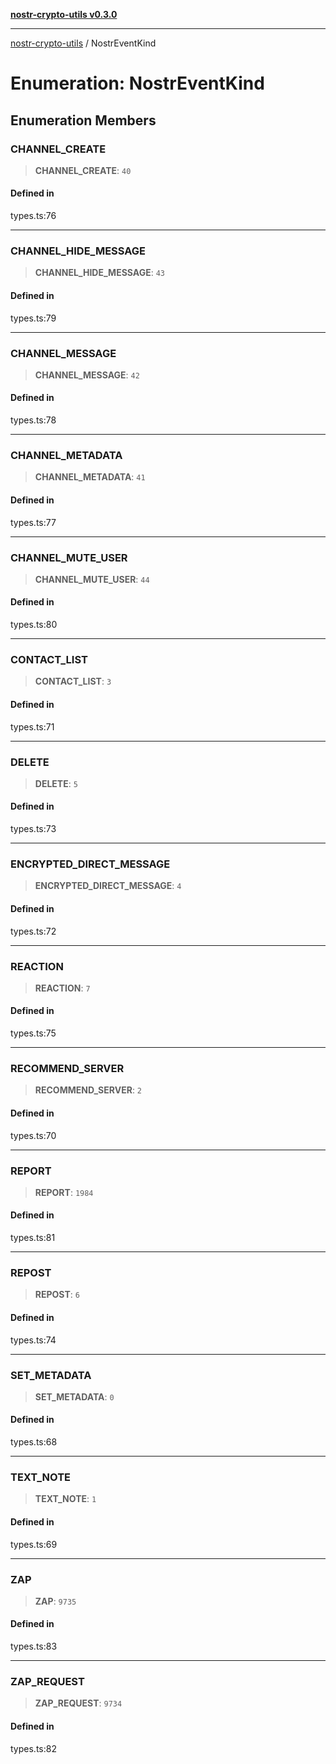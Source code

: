 [**nostr-crypto-utils v0.3.0**](../README.md)

***

[nostr-crypto-utils](../globals.md) / NostrEventKind

# Enumeration: NostrEventKind

## Enumeration Members

### CHANNEL\_CREATE

> **CHANNEL\_CREATE**: `40`

#### Defined in

types.ts:76

***

### CHANNEL\_HIDE\_MESSAGE

> **CHANNEL\_HIDE\_MESSAGE**: `43`

#### Defined in

types.ts:79

***

### CHANNEL\_MESSAGE

> **CHANNEL\_MESSAGE**: `42`

#### Defined in

types.ts:78

***

### CHANNEL\_METADATA

> **CHANNEL\_METADATA**: `41`

#### Defined in

types.ts:77

***

### CHANNEL\_MUTE\_USER

> **CHANNEL\_MUTE\_USER**: `44`

#### Defined in

types.ts:80

***

### CONTACT\_LIST

> **CONTACT\_LIST**: `3`

#### Defined in

types.ts:71

***

### DELETE

> **DELETE**: `5`

#### Defined in

types.ts:73

***

### ENCRYPTED\_DIRECT\_MESSAGE

> **ENCRYPTED\_DIRECT\_MESSAGE**: `4`

#### Defined in

types.ts:72

***

### REACTION

> **REACTION**: `7`

#### Defined in

types.ts:75

***

### RECOMMEND\_SERVER

> **RECOMMEND\_SERVER**: `2`

#### Defined in

types.ts:70

***

### REPORT

> **REPORT**: `1984`

#### Defined in

types.ts:81

***

### REPOST

> **REPOST**: `6`

#### Defined in

types.ts:74

***

### SET\_METADATA

> **SET\_METADATA**: `0`

#### Defined in

types.ts:68

***

### TEXT\_NOTE

> **TEXT\_NOTE**: `1`

#### Defined in

types.ts:69

***

### ZAP

> **ZAP**: `9735`

#### Defined in

types.ts:83

***

### ZAP\_REQUEST

> **ZAP\_REQUEST**: `9734`

#### Defined in

types.ts:82

